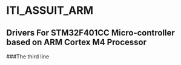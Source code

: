 # ITI_ASSUIT_ARM
## Drivers For STM32F401CC Micro-controller based on ARM Cortex M4 Processor

###The third line
